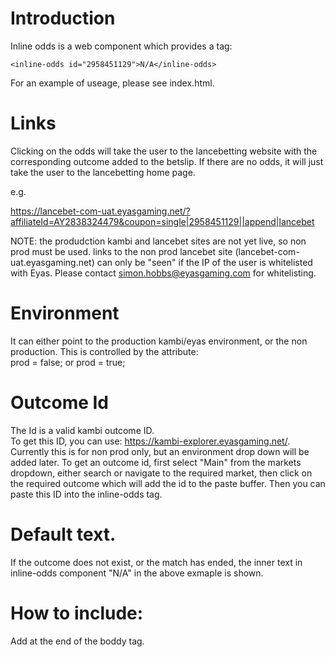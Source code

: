 # Introduction 
Inline odds is a web component which provides a tag: 

    <inline-odds id="2958451129">N/A</inline-odds>
    
For an example of useage, please see index.html.

# Links
Clicking on the odds will take the user to the lancebetting website with the corresponding outcome added to the betslip. If there are no odds, it will just take the user to the lancebetting home page.

e.g.

https://lancebet-com-uat.eyasgaming.net/?affiliateId=AY2838324479&coupon=single|2958451129||append|lancebet

NOTE: the produdction kambi and lancebet sites are not yet live, so non prod must be used.  links to the non prod lancebet site (lancebet-com-uat.eyasgaming.net) can only be "seen" if the IP of the user is whitelisted with Eyas.  Please contact simon.hobbs@eyasgaming.com for whitelisting.

# Environment
It can either point to the production kambi/eyas environment, or the non production.
This is controlled by the attribute:     
    prod = false;  or   prod = true;

# Outcome Id
The Id is a valid kambi outcome ID.  
To get this ID, you can use: https://kambi-explorer.eyasgaming.net/.
Currently this is for non prod only, but an environment drop down will be added later.
To get an outcome id, first select "Main" from the markets dropdown, either search or navigate to the required market, then click on the required outcome which will add the id to the paste buffer.  Then you can paste this ID into the inline-odds tag.

# Default text.
If the outcome does not exist, or the match has ended, the inner text in inline-odds component "N/A" in the above exmaple is shown.

# How to include:
Add  <script src="./js/odds.js"></script> at the end of the boddy tag.

